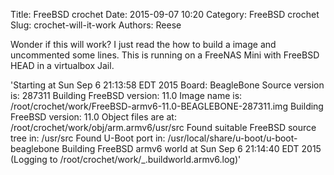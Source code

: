 Title: FreeBSD crochet 
Date: 2015-09-07 10:20
Category: FreeBSD crochet
Slug: crochet-will-it-work
Authors: Reese

Wonder if this will work? I just read the how to build a image and uncommented some lines. This is running on a FreeNAS Mini with FreeBSD HEAD in a virtualbox Jail.

'Starting at Sun Sep 6 21:13:58 EDT 2015
Board: BeagleBone
Source version is: 287311
Building FreeBSD version: 11.0
Image name is:
    /root/crochet/work/FreeBSD-armv6-11.0-BEAGLEBONE-287311.img
Building FreeBSD version: 11.0
Object files are at: /root/crochet/work/obj/arm.armv6/usr/src
Found suitable FreeBSD source tree in:
    /usr/src
Found U-Boot port in:
    /usr/local/share/u-boot/u-boot-beaglebone
Building FreeBSD armv6 world at Sun Sep 6 21:14:40 EDT 2015
    (Logging to /root/crochet/work/_.buildworld.armv6.log)'
